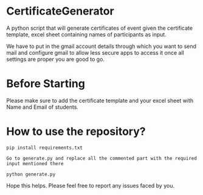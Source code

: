 # CertificateGenerator

A python script that will generate certificates of event given the certificate template, excel sheet containing names of participants as input.

We have to put in the gmail account details through which you want to send mail and configure gmail to allow less secure apps to access it
once all settings are proper you are good to go.

# Before Starting
Please make sure to add the certificate template and your excel sheet with Name and Email of students.

# How to use the repository?
```
pip install requirements.txt
```

```
Go to generate.py and replace all the commented part with the required input mentioned there
```

```
python generate.py
```

Hope this helps. Please feel free to report any issues faced by you. 
